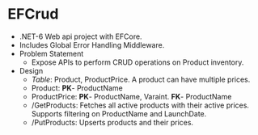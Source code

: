 # EFCrud

 - .NET-6 Web api project with EFCore.
 - Includes Global Error Handling Middleware.
 - Problem Statement
    - Expose APIs to perform CRUD operations on Product inventory.
- Design
    - *Table*: Product, ProductPrice. A product can have multiple prices.
    - Product: **PK**- ProductName
    - ProductPrice: **PK**- ProductName, Varaint. **FK**- ProductName
    - /GetProducts: Fetches all active products with their active prices. Supports filtering on ProductName and LaunchDate.
    - /PutProducts: Upserts products and their prices.


